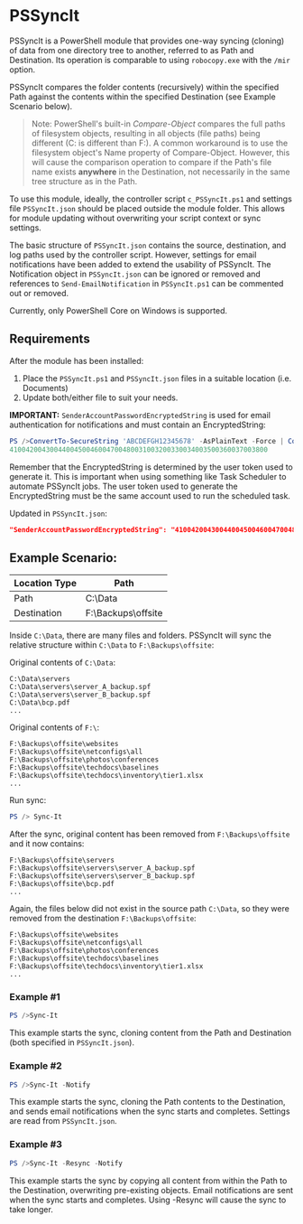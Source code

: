# PSSyncIt

PSSyncIt is a PowerShell module that provides one-way syncing (cloning) of data from one directory tree to another, referred to as Path and Destination. Its operation is comparable to using ```robocopy.exe``` with the ```/mir``` option.

PSSyncIt compares the folder contents (recursively) within the specified Path against the contents within the specified Destination (see Example Scenario below).

>Note: PowerShell's built-in *Compare-Object* compares the full paths of filesystem objects, resulting in all objects (file paths) being different (C: is different than F:). A common workaround is to use the filesystem object's Name property of Compare-Object. However, this will cause the comparison operation to compare if the Path's file name exists **anywhere** in the Destination, not necessarily in the same tree structure as in the Path.

To use this module, ideally, the controller script ```c_PSSyncIt.ps1``` and settings file ```PSSyncIt.json``` should be placed outside the module folder. This allows for module updating without overwriting your script context or sync settings.

The basic structure of ```PSSyncIt.json``` contains the source, destination, and log paths used by the controller script. However, settings for email notifications have been added to extend the usability of PSSyncIt. The Notification object in ```PSSyncIt.json``` can be ignored or removed and references to ```Send-EmailNotification``` in ```PSSyncIt.ps1``` can be commented out or removed.

Currently, only PowerShell Core on Windows is supported.

## Requirements

After the module has been installed:

1. Place the ```PSSyncIt.ps1``` and ```PSSyncIt.json``` files in a suitable location (i.e. Documents)
2. Update both/either file to suit your needs.

  **IMPORTANT:** ```SenderAccountPasswordEncryptedString``` is used for email authentication for notifications and must contain an EncryptedString:

  ```powershell
  PS />ConvertTo-SecureString 'ABCDEFGH12345678' -AsPlainText -Force | ConvertFrom-SecureString
  4100420043004400450046004700480031003200330034003500360037003800
  ```

  Remember that the EncryptedString is determined by the user token used to generate it. This is important when using something like Task Scheduler to automate PSSyncIt jobs. The user token used to generate the EncryptedString must be the same account used to run the scheduled task.

Updated in ```PSSyncIt.json```:

```json
"SenderAccountPasswordEncryptedString": "4100420043004400450046004700480031003200330034003500360037003800",
```

## Example Scenario:

| Location Type | Path |
| --- | --- |
| Path | C:\Data |
| Destination | F:\Backups\offsite |

Inside ```C:\Data```, there are many files and folders. PSSyncIt will sync the relative structure within ```C:\Data``` to ```F:\Backups\offsite```:

Original contents of ```C:\Data```:
```
C:\Data\servers
C:\Data\servers\server_A_backup.spf
C:\Data\servers\server_B_backup.spf
C:\Data\bcp.pdf
...
```

Original contents of ```F:\```:
```
F:\Backups\offsite\websites
F:\Backups\offsite\netconfigs\all
F:\Backups\offsite\photos\conferences
F:\Backups\offsite\techdocs\baselines
F:\Backups\offsite\techdocs\inventory\tier1.xlsx
...
```

Run sync:

```powershell
PS /> Sync-It
```

After the sync, original content has been removed from ```F:\Backups\offsite``` and it now contains:
```
F:\Backups\offsite\servers
F:\Backups\offsite\servers\server_A_backup.spf
F:\Backups\offsite\servers\server_B_backup.spf
F:\Backups\offsite\bcp.pdf
...
```

Again, the files below did not exist in the source path ```C:\Data```, so they were removed from the destination ```F:\Backups\offsite```:
```
F:\Backups\offsite\websites
F:\Backups\offsite\netconfigs\all
F:\Backups\offsite\photos\conferences
F:\Backups\offsite\techdocs\baselines
F:\Backups\offsite\techdocs\inventory\tier1.xlsx
...
```

### Example #1

```powershell
PS />Sync-It
```

This example starts the sync, cloning content from the Path and Destination (both specified in ```PSSyncIt.json```).

### Example #2

```powershell
PS />Sync-It -Notify
```

This example starts the sync, cloning the Path contents to the Destination, and sends email notifications when the sync starts and completes. Settings are read from ```PSSyncIt.json```.

### Example #3

```powershell
PS />Sync-It -Resync -Notify
```

This example starts the sync by copying all content from within the Path to the Destination, overwriting pre-existing objects. Email notifications are sent when the sync starts and completes. Using -Resync will cause the sync to take longer.